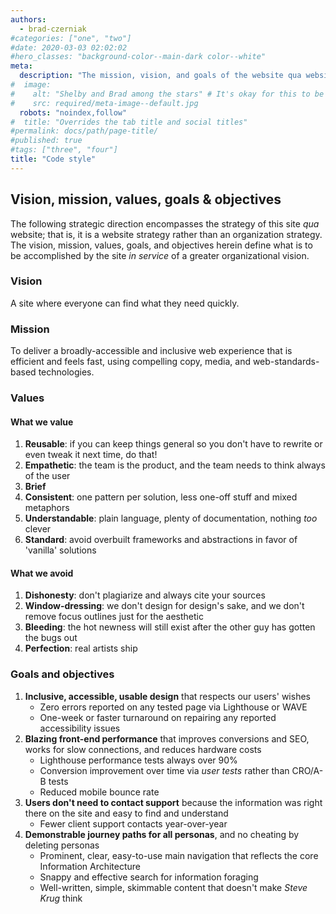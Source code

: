 ```yaml
---
authors:
  - brad-czerniak
#categories: ["one", "two"]
#date: 2020-03-03 02:02:02
#hero_classes: "background-color--main-dark color--white"
meta:
  description: "The mission, vision, and goals of the website qua website."
#  image:
#    alt: "Shelby and Brad among the stars" # It's okay for this to be empty if the image is decorative
#    src: required/meta-image--default.jpg
  robots: "noindex,follow"
#  title: "Overrides the tab title and social titles"
#permalink: docs/path/page-title/
#published: true
#tags: ["three", "four"]
title: "Code style"
---
```


## Vision, mission, values, goals & objectives

The following strategic direction encompasses the strategy of this site _qua_ website; that is, it is a website strategy
rather than an organization strategy. The vision, mission, values, goals, and objectives herein define what is to be
accomplished by the site _in service_ of a greater organizational vision.

### Vision

A site where everyone can find what they need quickly.

### Mission

To deliver a broadly-accessible and inclusive web experience that is efficient and feels fast, using compelling copy,
media, and web-standards-based technologies.

### Values

#### What we value

  1. **Reusable**: if you can keep things general so you don't have to rewrite or even tweak it next time, do that!
  2. **Empathetic**: the team is the product, and the team needs to think always of the user
  3. **Brief**
  4. **Consistent**: one pattern per solution, less one-off stuff and mixed metaphors
  5. **Understandable**: plain language, plenty of documentation, nothing _too_ clever
  6. **Standard**: avoid overbuilt frameworks and abstractions in favor of 'vanilla' solutions

#### What we avoid

  1. **Dishonesty**: don't plagiarize and always cite your sources
  2. **Window-dressing**: we don't design for design's sake, and we don't remove focus outlines just for the aesthetic
  3. **Bleeding**: the hot newness will still exist after the other guy has gotten the bugs out
  4. **Perfection**: real artists ship

### Goals and objectives

  1. **Inclusive, accessible, usable design** that respects our users' wishes
     * Zero errors reported on any tested page via Lighthouse or WAVE
     * One-week or faster turnaround on repairing any reported accessibility issues
  2. **Blazing front-end performance** that improves conversions and SEO, works for slow connections, and reduces hardware costs
     * Lighthouse performance tests always over 90%
     * Conversion improvement over time via _user tests_ rather than CRO/A-B tests
     * Reduced mobile bounce rate
  3. **Users don't need to contact support** because the information was right there on the site and easy to find and understand
     * Fewer client support contacts year-over-year
  4. **Demonstrable journey paths for all personas**, and no cheating by deleting personas
     * Prominent, clear, easy-to-use main navigation that reflects the core Information Architecture
     * Snappy and effective search for information foraging
     * Well-written, simple, skimmable content that doesn't make _Steve Krug_ think
